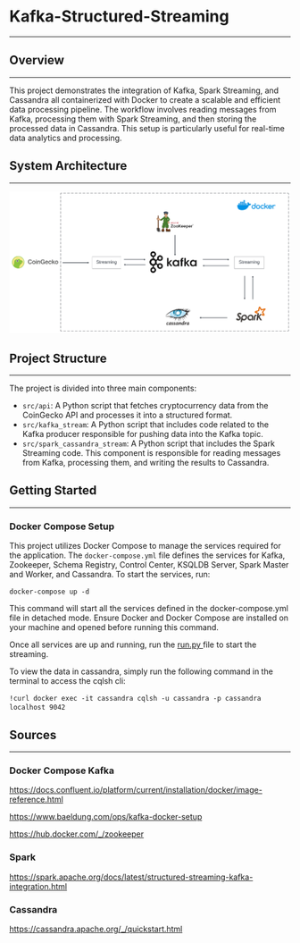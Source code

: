 # Kafka-Structured-Streaming

---
## Overview

---
This project demonstrates the integration of Kafka, Spark Streaming, and Cassandra all containerized with Docker to create a scalable and efficient data processing pipeline. 
The workflow involves reading messages from Kafka, processing them with Spark Streaming, and then storing the processed data in Cassandra. 
This setup is particularly useful for real-time data analytics and processing.
## System Architecture

---
![Preview Storage](System%20Architecture.png)
## Project Structure

---
The project is divided into three main components:
- `src/api`: A Python script that fetches cryptocurrency data from the CoinGecko API and processes it into a structured format.
- `src/kafka_stream`: A Python script that includes code related to the Kafka producer responsible for pushing data into the Kafka topic.
- `src/spark_cassandra_stream`: A Python script that includes the Spark Streaming code. This component is responsible for reading messages from Kafka, processing them, and writing the results to Cassandra.

## Getting Started

---
### Docker Compose Setup
This project utilizes Docker Compose to manage the services required for the application. The `docker-compose.yml` file 
defines the services for Kafka, Zookeeper, Schema Registry, Control Center, KSQLDB Server, Spark Master and Worker, and Cassandra. To start the services, run:
```
docker-compose up -d

```
This command will start all the services defined in the docker-compose.yml file in detached mode. Ensure Docker and Docker Compose are installed on your machine and opened before running this command.

Once all services are up and running, run the [run.py ](src/run.py)  file to start the streaming.

To view the data in cassandra, simply run the following command in the terminal to access the cqlsh cli:

```
!curl docker exec -it cassandra cqlsh -u cassandra -p cassandra localhost 9042
```
## Sources

---
### Docker Compose Kafka
https://docs.confluent.io/platform/current/installation/docker/image-reference.html

https://www.baeldung.com/ops/kafka-docker-setup

https://hub.docker.com/_/zookeeper

### Spark
https://spark.apache.org/docs/latest/structured-streaming-kafka-integration.html

### Cassandra
https://cassandra.apache.org/_/quickstart.html